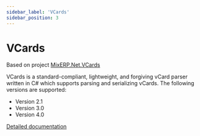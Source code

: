 ```yaml
---
sidebar_label: 'VCards'
sidebar_position: 3
---
```


# VCards

Based on project [MixERP.Net.VCards](https://github.com/mixerp/MixERP.Net.VCards)

VCards is a standard-compliant, lightweight, and forgiving vCard parser written in C# which supports parsing and serializing vCards. The following versions are supported:
* Version 2.1
* Version 3.0
* Version 4.0

[Detailed documentation](https://frapp42.github.io/Net.VCards/)

